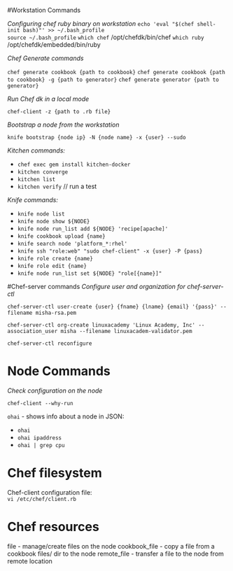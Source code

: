 #Workstation Commands

_Configuring chef ruby binary on workstation_
`echo 'eval "$(chef shell-init bash)"' >> ~/.bash_profile` \
`source ~/.bash_profile`
`which chef`  /opt/chefdk/bin/chef
`which ruby` /opt/chefdk/embedded/bin/ruby


_Chef Generate commands_

`chef generate cookbook {path to cookbook}`
`chef generate cookbook {path to cookbook} -g {path to generator}`
`chef generate generator {path to generator}`


_Run Chef dk in a local mode_

`chef-client -z {path to .rb file}`


_Bootstrap a node from the workstation_

`knife bootstrap {node ip} -N {node name} -x {user} --sudo`

_Kitchen commands:_
* `chef exec gem install kitchen-docker`
* `kitchen converge`
* `kitchen list`
* `kitchen verify` // run a test

_Knife commands:_

* `knife node list`
* `knife node show ${NODE}`
* `knife node run_list add ${NODE} 'recipe[apache]'`
* `knife cookbook upload {name}`
* `knife search node 'platform_*:rhel'`
* `knife ssh "role:web" "sudo chef-client" -x {user} -P {pass}`
* `knife role create {name}`
* `knife role edit {name}`
* `knife node run_list set ${NODE} "role[{name}]"
`



#Chef-server commands
_Configure user and organization for chef-server-ctl_

`chef-server-ctl user-create {user} {fname} {lname} {email} '{pass}' --filename misha-rsa.pem`

`chef-server-ctl org-create linuxacademy 'Linux Academy, Inc' --association_user misha --filename linuxacadem-validator.pem`

`chef-server-ctl reconfigure`

# Node Commands

_Check configuration on the node_

`chef-client --why-run`

`ohai` - shows info about a node in JSON:

* `ohai`
* `ohai ipaddress`
* `ohai | grep cpu`


# Chef filesystem

Chef-client configuration file: \
`vi /etc/chef/client.rb`



# Chef resources

file - manage/create files on the node
cookbook_file - copy a file from a cookbook files/ dir to the node
remote_file - transfer a file to the node from remote location
